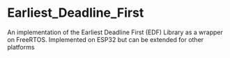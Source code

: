 # Earliest_Deadline_First
An implementation of the Earliest Deadline First (EDF) Library as a wrapper on FreeRTOS. Implemented on ESP32 but can be extended for other platforms
